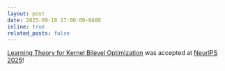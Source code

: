 ```yaml
---
layout: post
date: 2025-09-18 17:00:00-0400
inline: true
related_posts: false
---
```


<a href="https://arxiv.org/abs/2502.08457">Learning Theory for Kernel Bilevel Optimization</a> was accepted at <a href="https://neurips.cc/">NeurIPS 2025</a>!
